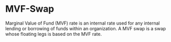 # MVF-Swap
Marginal Value of Fund (MVF) rate is an internal rate used for any internal lending or borrowing of funds within an organization. A MVF swap is a swap whose floating legs is based on the MVF rate.
